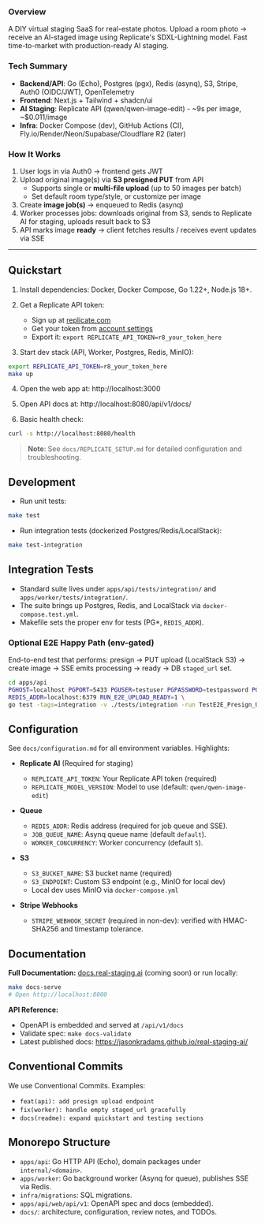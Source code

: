### Overview
A DIY virtual staging SaaS for real-estate photos. Upload a room photo → receive an AI-staged image using Replicate's SDXL-Lightning model. Fast time-to-market with production-ready AI staging.

### Tech Summary
- **Backend/API**: Go (Echo), Postgres (pgx), Redis (asynq), S3, Stripe, Auth0 (OIDC/JWT), OpenTelemetry
- **Frontend**: Next.js + Tailwind + shadcn/ui
- **AI Staging**: Replicate API (qwen/qwen-image-edit) - ~9s per image, ~$0.011/image
- **Infra**: Docker Compose (dev), GitHub Actions (CI), Fly.io/Render/Neon/Supabase/Cloudflare R2 (later)

### How It Works
1. User logs in via Auth0 → frontend gets JWT
2. Upload original image(s) via **S3 presigned PUT** from API
   - Supports single or **multi-file upload** (up to 50 images per batch)
   - Set default room type/style, or customize per image
3. Create **image job(s)** → enqueued to Redis (asynq)
4. Worker processes jobs: downloads original from S3, sends to Replicate AI for staging, uploads result back to S3
5. API marks image **ready** → client fetches results / receives event updates via SSE

---

## Quickstart

1. Install dependencies: Docker, Docker Compose, Go 1.22+, Node.js 18+.

2. Get a Replicate API token:
   - Sign up at [replicate.com](https://replicate.com)
   - Get your token from [account settings](https://replicate.com/account/api-tokens)
   - Export it: `export REPLICATE_API_TOKEN=r8_your_token_here`

3. Start dev stack (API, Worker, Postgres, Redis, MinIO):

```bash
export REPLICATE_API_TOKEN=r8_your_token_here
make up
```

4. Open the web app at: http://localhost:3000

5. Open API docs at: http://localhost:8080/api/v1/docs/

6. Basic health check:

```bash
curl -s http://localhost:8080/health
```

> **Note**: See `docs/REPLICATE_SETUP.md` for detailed configuration and troubleshooting.

## Development

- Run unit tests:

```bash
make test
```

- Run integration tests (dockerized Postgres/Redis/LocalStack):

```bash
make test-integration
```

## Integration Tests

- Standard suite lives under `apps/api/tests/integration/` and `apps/worker/tests/integration/`.
- The suite brings up Postgres, Redis, and LocalStack via `docker-compose.test.yml`.
- Makefile sets the proper env for tests (PG*, `REDIS_ADDR`).

### Optional E2E Happy Path (env-gated)

End-to-end test that performs: presign → PUT upload (LocalStack S3) → create image → SSE emits processing → ready → DB `staged_url` set.

```bash
cd apps/api
PGHOST=localhost PGPORT=5433 PGUSER=testuser PGPASSWORD=testpassword PGDATABASE=testdb PGSSLMODE=disable \
REDIS_ADDR=localhost:6379 RUN_E2E_UPLOAD_READY=1 \
go test -tags=integration -v ./tests/integration -run TestE2E_Presign_Upload_CreateImage_ReadyViaSSE
```

## Configuration

See `docs/configuration.md` for all environment variables. Highlights:

- **Replicate AI** (Required for staging)
  - `REPLICATE_API_TOKEN`: Your Replicate API token (required)
  - `REPLICATE_MODEL_VERSION`: Model to use (default: `qwen/qwen-image-edit`)

- **Queue**
  - `REDIS_ADDR`: Redis address (required for job queue and SSE).
  - `JOB_QUEUE_NAME`: Asynq queue name (default `default`).
  - `WORKER_CONCURRENCY`: Worker concurrency (default `5`).

- **S3**
  - `S3_BUCKET_NAME`: S3 bucket name (required)
  - `S3_ENDPOINT`: Custom S3 endpoint (e.g., MinIO for local dev)
  - Local dev uses MinIO via `docker-compose.yml`

- **Stripe Webhooks**
  - `STRIPE_WEBHOOK_SECRET` (required in non-dev): verified with HMAC-SHA256 and timestamp tolerance.

## Documentation

**Full Documentation:** [docs.real-staging.ai](https://docs.real-staging.ai) (coming soon) or run locally:

```bash
make docs-serve
# Open http://localhost:8000
```

**API Reference:**
- OpenAPI is embedded and served at `/api/v1/docs`
- Validate spec: `make docs-validate`
- Latest published docs: https://jasonkradams.github.io/real-staging-ai/

## Conventional Commits

We use Conventional Commits. Examples:

- `feat(api): add presign upload endpoint`
- `fix(worker): handle empty staged_url gracefully`
- `docs(readme): expand quickstart and testing sections`

## Monorepo Structure

- `apps/api`: Go HTTP API (Echo), domain packages under `internal/<domain>`.
- `apps/worker`: Go background worker (Asynq for queue), publishes SSE via Redis.
- `infra/migrations`: SQL migrations.
- `apps/api/web/api/v1`: OpenAPI spec and docs (embedded).
- `docs/`: architecture, configuration, review notes, and TODOs.

